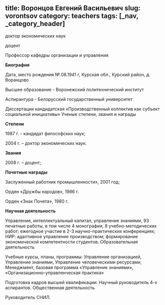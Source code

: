 title: Воронцов Евгений Васильевич
slug: vorontsov
category: teachers
tags: [_nav, _category_header]
---

доктор экономических наук

доцент

Профессор кафедры организации и управления

__Биография__

Дата, место рождения №.08.1941 г, Курская обл., Курский район, д. Воранцово

Высшее образование - Воронежский политехнический институт

Аспирантура - Белорусский государственный университет

Диссертации кандидатская «Производственный коллектив как субъект социальной инициативы»
Ученые степени, звания и награды

__Степени__

1987 г. - кандидат философских наук;

2004 г. – доктор экономических наук.

__Звания__

2008 г. – доцент;

__Почетные награды__

Заслуженный работник промышленности», 2001 год;

Орден «Дружбы народов», 1986 г.

Орден «Знак Почета», 1980 г.

__Научная деятельность__

Управление, интеллектуальный капитал, управление знаниями, 93 печатные работы, в том числе 4 монографии, 8 учебно-методических работ; ежегодное участие в 2-3 научно-практических конференциях; НИР: адаптивное управление производством; формирование экономической компетентности студентов.
Образовательная деятельность

Учебные курсы, планы, программы: Управление организацией, Управление знаниями, Управление человеческими ресурсами, Менеджмент, базовая программа «Управление знаниями», «Организационно-управленческая практика»

Подготовка кадров высшей квалификации: Научный руководитель 4-х аспирантов.
Общественная деятельность

Руководитель СНИЛ.

